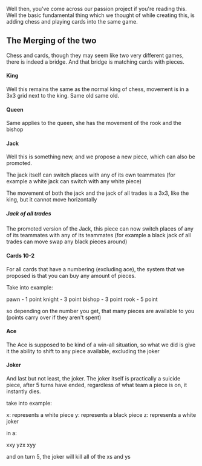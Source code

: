 Well then, you've come across our passion project if you're reading this. Well the basic fundamental thing which we thought of while creating this, is adding chess and playing cards into the same game.

## The Merging of the two

Chess and cards, though they may seem like two very different games, there is indeed a bridge. And that bridge is matching cards with pieces.

#### King

Well this remains the same as the normal king of chess, movement is in a 3x3 grid next to the king. Same old same old.

#### Queen

Same applies to the queen, she has the movement of the rook and the bishop

#### Jack

Well this is something new, and we propose a new piece, which can also be promoted.

The jack itself can switch places with any of its own teammates (for example a white jack can switch with any white piece)

The movement of both the jack and the jack of all trades is a 3x3, like the king, but it cannot move horizontally

##### Jack of all trades

The promoted version of the Jack, this piece can now switch places of any of its teammates with any of its teammates (for example a black jack of all trades can move swap any black pieces around)

#### Cards 10-2

For all cards that have a numbering (excluding ace), the system that we proposed is that you can buy any amount of pieces.

Take into example:

pawn - 1 point
knight - 3 point
bishop - 3 point
rook - 5 point

so depending on the number you get, that many pieces are available to you
(points carry over if they aren't spent)

#### Ace

The Ace is supposed to be kind of a win-all situation, so what we did is give it the ability to shift to any piece available, excluding the joker

#### Joker

And last but not least, the joker. The joker itself is practically a suicide piece, after 5 turns have ended, regardless of what team a piece is on, it instantly dies.

take into example:

x: represents a white piece
y: represents a black piece
z: represents a white joker

in a:

xxy
yzx
xyy

and on turn 5, the joker will kill all of the xs and ys